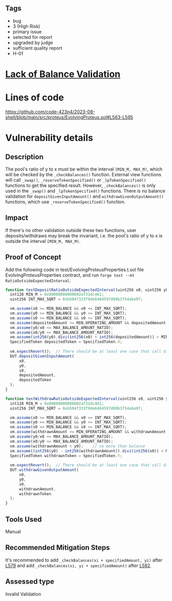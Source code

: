 ## Tags

- bug
- 3 (High Risk)
- primary issue
- selected for report
- upgraded by judge
- sufficient quality report
- H-01

# [Lack of Balance Validation](https://github.com/code-423n4/2023-08-shell-findings/issues/57) 

# Lines of code

https://github.com/code-423n4/2023-08-shell/blob/main/src/proteus/EvolvingProteus.sol#L563-L595


# Vulnerability details

## Description

The pool's ratio of y to x must be within the interval `[MIN_M, MAX_M)`, which will be checked by the `_checkBalances()` function.
External view functions will call `_swap()`, `_reserveTokenSpecified()` or `_lpTokenSpecified()` functions to get the specified result.
However, `_checkBalances()` is only used in the `_swap()` and `_lpTokenSpecified()` functions. There is no balance validation for `depositGivenInputAmount()` and `withdrawGivenOutputAmount()` functions, which use `_reserveTokenSpecified()` function.

## Impact
If there's no other validation outside these two functions, user deposits/withdraws may break the invariant, i.e. the pool's ratio of y to x is outside the interval `[MIN_M, MAX_M)`.

## Proof of Concept
Add the following code in test/EvolvingProteusProperties.t.sol file EvolvingProteusProperties contract, and run `forge test --mt RatioOutsideExpectedInterval`.

```js
function testDepositRatioOutsideExpectedInterval(uint256 x0, uint256 y0, uint256 s0, uint256 depositedAmount) public {
  int128 MIN_M = 0x00000000000002af31dc461;
  uint256 INT_MAX_SQRT = 0xb504f333f9de6484597d89b3754abe9f;

  vm.assume(x0 >= MIN_BALANCE && x0 <= INT_MAX_SQRT);
  vm.assume(y0 >= MIN_BALANCE && y0 <= INT_MAX_SQRT);
  vm.assume(s0 >= MIN_BALANCE && s0 <= INT_MAX_SQRT);
  vm.assume(depositedAmount >= MIN_OPERATING_AMOUNT && depositedAmount < INT_MAX_SQRT && depositedAmount >= 2 * uint256(FIXED_FEE));
  vm.assume(y0/x0 <= MAX_BALANCE_AMOUNT_RATIO);
  vm.assume(x0/y0 <= MAX_BALANCE_AMOUNT_RATIO);
  vm.assume(int256(y0).divi(int256(x0) + int256(depositedAmount)) < MIN_M);   // breaks the invariant
  SpecifiedToken depositedToken = SpecifiedToken.X;
  
  vm.expectRevert();  // There should be at least one case that call did not revert as expected
  DUT.depositGivenInputAmount(
      x0,
      y0,
      s0,
      depositedAmount,
      depositedToken
  );
}

function testWithdrawRatioOutsideExpectedInterval(uint256 x0, uint256 y0, uint256 s0, uint256 withdrawnAmount) public {
  int128 MIN_M = 0x00000000000002af31dc461;
  uint256 INT_MAX_SQRT = 0xb504f333f9de6484597d89b3754abe9f;

  vm.assume(x0 >= MIN_BALANCE && x0 <= INT_MAX_SQRT);
  vm.assume(y0 >= MIN_BALANCE && y0 <= INT_MAX_SQRT);
  vm.assume(s0 >= MIN_BALANCE && s0 <= INT_MAX_SQRT);
  vm.assume(withdrawnAmount >= MIN_OPERATING_AMOUNT && withdrawnAmount < INT_MAX_SQRT && withdrawnAmount >= 2 * uint256(FIXED_FEE));
  vm.assume(y0/x0 <= MAX_BALANCE_AMOUNT_RATIO);
  vm.assume(x0/y0 <= MAX_BALANCE_AMOUNT_RATIO);
  vm.assume(withdrawnAmount < y0);    // no more than balance
  vm.assume((int256(y0) - int256(withdrawnAmount)).divi(int256(x0)) < MIN_M);   // breaks the invariant
  SpecifiedToken withdrawnToken = SpecifiedToken.Y;
  
  vm.expectRevert();  // There should be at least one case that call did not revert as expected
  DUT.withdrawGivenOutputAmount(
      x0,
      y0,
      s0,
      withdrawnAmount,
      withdrawnToken
  );
}
```

## Tools Used
Manual
## Recommended Mitigation Steps
It's recommended to add `_checkBalances(xi + specifiedAmount, yi)` after [L579](https://github.com/code-423n4/2023-08-shell/blob/main/src/proteus/EvolvingProteus.sol#L579) and add `_checkBalances(xi, yi + specifiedAmount)` after [L582](https://github.com/code-423n4/2023-08-shell/blob/main/src/proteus/EvolvingProteus.sol#L582).


## Assessed type

Invalid Validation